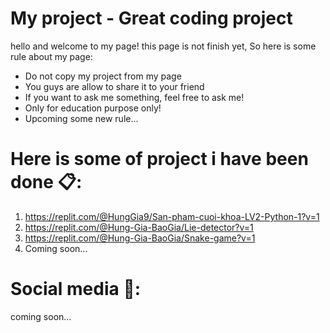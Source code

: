 # My project - Great coding project
hello and welcome to my page! this page is not finish yet, So here is some rule about my page:
- Do not copy my project from my page
- You guys are allow to share it to your friend
- If you want to ask me something, feel free to ask me!
- Only for education purpose only!
- Upcoming some new rule...
# Here is some of project i have been done 📋:
1. https://replit.com/@HungGia9/San-pham-cuoi-khoa-LV2-Python-1?v=1
2. https://replit.com/@Hung-Gia-BaoGia/Lie-detector?v=1
3. https://replit.com/@Hung-Gia-BaoGia/Snake-game?v=1
4. Coming soon...
# Social media 📱:
coming soon...
